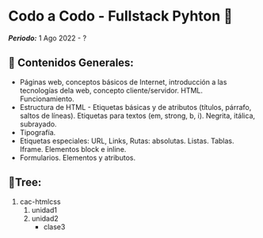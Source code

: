 # Codo a Codo - Fullstack Pyhton 🐍
**_Periodo:_** 1 Ago 2022 - ?

## 📔 Contenidos Generales:
- Páginas web, conceptos básicos de Internet, introducción a las tecnologías dela web, concepto cliente/servidor. HTML. Funcionamiento.
- Estructura de HTML - Etiquetas básicas y de atributos (títulos, párrafo, saltos de líneas). Etiquetas para textos (em, strong, b, i). Negrita, itálica, subrayado.
- Tipografía.
- Etiquetas especiales: URL, Links, Rutas: absolutas. Listas. Tablas. Iframe. Elementos block e inline.
- Formularios. Elementos y atributos.

## 🌳Tree:
1. cac-htmlcss
    1. unidad1
    2. unidad2
        * clase3
